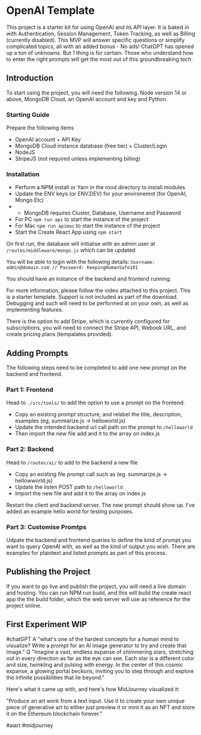 # OpenAI Template
This project is a starter kit for using OpenAI and its API layer. It is baked in with Authentication, Session Management, Token Tracking, as well as Billing (currently disabled). This MVP will answer specific questions or simplify complicated topics, all with an added bonus - No ads! ChatGPT has opened up a ton of unknowns. But 1 thing is for certain. Those who understand how to enter the right prompts will get the most out of this groundbreaking tech.

## Introduction

To start using the project, you will need the following. Node version 14 or above, MongoDB Cloud, an OpenAI account and key and Python.

### Starting Guide

Prepare the following items

- OpenAI account + API Key
- MongoDB Cloud instance database (free tier) + Cluster/Login
- NodeJS
- StripeJS (not required unless implementing billing)

### Installation

- Perform a NPM install or Yarn in the rood directory to install modules
- Update the ENV keys (or ENV.DEV) for your environemnt (for OpenAI, Mongo Etc)
- - MongoDB requires Cluster, Database, Username and Password
- For PC `npm run api` to start the instance of the project
- For Mac `npm run apimac` to start the instance of the project
- Start the Create React App using `npm start`

On first run, the database will initialise with an admin user at `/routes/middleware/mongo.js` which can be updated

You will be able to login with the following details:
`Username: admin@domain.com // Password: KeepingHumanSafe101`

You should have an instance of the backend and frontend running.

For more information, please follow the video attached to this project. This is a starter template. Support is not included as part of the download. Debugging and such will need to be performed at on your own, as well as implementing features.

There is the option to add Stripe, which is currently configured for subscriptions, you will need to connect the Stripe API, Webook URL, and create pricing plans (tempalates provided).

## Adding Prompts

The following steps need to be completed to add one new prompt on the backend and frontend.

### Part 1: Frontend
Head to `./src/tools/` to add the option to use a prompt on the frontend:

- Copy an existing prompt structure, and relabel the title, description, examples (eg, summarize.js -> helloworld.js)
- Update the intended backend url call path on the prompt to `/helloworld`
- Then import the new file add and it to the array on index.js

### Part 2: Backend
Head to `/routes/ai/` to add to the backend a new file

- Copy an existing file prompt call such as (eg. summarize.js -> hellowworld.js)
- Update the listen POST path to `/helloworld`
- Import the new file and add it to the array on index.js

Restart the client and backend server. The new prompt should show up. I've added an example hello world for testing purposes.

### Part 3: Customise Promtps
Udpate the backend and frontend queries to define the kind of prompt you want to query OpenAI with, as well as the kind of output you wish. There are examples for plaintext and listed prompts as part of this process.

## Publishing the Project

If you want to go live and publish the project, you will need a live domain and hosting. You can run NPM run build, and this will build the create react app the the build folder, which the web server will use as reference for the project online.

## First Experiment WIP

#chatGPT A "what's one of the hardest concepts for a human mind to visualize? Write a
prompt for an Al image generator to try and create that image." Q "Imagine a vast, endless expanse of shimmering stars, stretching out in every direction as far as the eye can see. Each star is a different color and size, twinkling and pulsing with energy. In the center of this cosmic expanse, a glowing portal beckons, inviting you to step through and explore the infinite possibilities that lie beyond."

Here's what it came up with, and here's how MidJourney visualized it:

"Produce an art work from a text input. Use it to create your own unique piece of generative art to either just preview it or mint it as an NFT and store it on the Ethereum blockchain forever."

#aiart #midjourney

